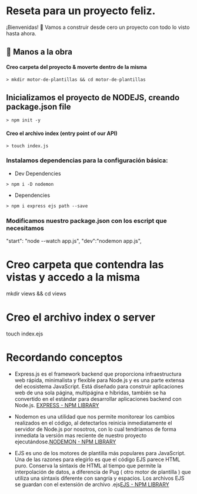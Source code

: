 # Reseta para un proyecto feliz.
¡Bienvenidas! 👋 Vamos a construir desde cero un proyecto con todo lo visto hasta ahora.

## 🔹 Manos a la obra
#### Creo carpeta del proyecto & moverte dentro de la misma
```
> mkdir motor-de-plantillas && cd motor-de-plantillas
```
## Inicializamos el proyecto de NODEJS, creando package.json file 
```
> npm init -y
```
#### Creo el archivo index (entry point of our API)
```
> touch index.js
```

### Instalamos dependencias para la configuración básica:
* Dev Dependencies 
```
> npm i -D nodemon 
```
* Dependencies 
```
> npm i express ejs path --save
```
### Modificamos nuestro package.json con los escript que necesitamos
"start": "node --watch app.js",
"dev":"nodemon app.js",

# Creo carpeta que contendra las vistas y accedo a la misma
mkdir views && cd views

# Creo el archivo index o server
touch index.ejs

# Recordando conceptos
* Express.js es el framework backend que proporciona infraestructura web rápida, minimalista y flexible para Node.js y es una parte extensa del ecosistema JavaScript. Está diseñado para construir aplicaciones web de una sola página, multipágina e híbridas, también se ha convertido en el estándar para desarrollar aplicaciones backend con Node.js. [EXPRESS - NPM LIBRARY](https://www.npmjs.com/package/express) 

* Nodemon es una utilidad que nos permite monitorear los cambios realizados en el código, al detectarlos reinicia inmediatamente el servidor de Node.js por nosotros, con lo cual tendríamos de forma inmediata la versión mas reciente de nuestro proyecto ejecutándose.[NODEMON - NPM LIBRARY](https://www.npmjs.com/package/nodemon)

* EJS es uno de los motores de plantilla más populares para JavaScript. Una de las razones para elegirlo es que el código EJS parece HTML puro. 
Conserva la sintaxis de HTML al tiempo que permite la interpolación de datos, a diferencia de Pug ( otro motor de plantilla ) que utiliza una sintaxis diferente con sangría y espacios.
Los archivos EJS se guardan con el extensión de archivo .ejs[EJS - NPM LIBRARY](https://www.npmjs.com/package/ejs) 
